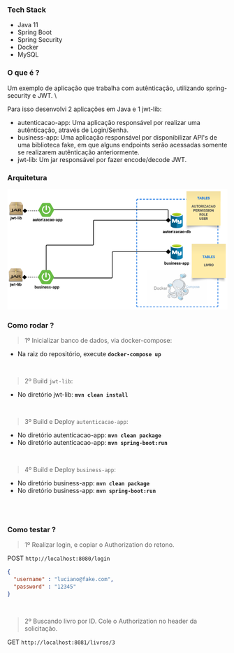 ### Tech Stack
- Java 11
- Spring Boot
- Spring Security
- Docker
- MySQL

### O que é ?
Um exemplo de aplicação que trabalha com autênticação, utilizando spring-security e JWT. \

Para isso desenvolvi 2 aplicações em Java e 1 jwt-lib: 
- autenticacao-app: Uma aplicação responsável por realizar uma autênticação, através de Login/Senha.
- business-app: Uma aplicação responsável por disponibilizar API's de uma biblioteca fake, em que alguns endpoints serão acessadas somente se realizarem autênticação anteriormente.
- jwt-lib: Um jar responsável por fazer encode/decode JWT.

### Arquitetura
![](https://github.com/lucianoortizsilva/login-spring-security/blob/a57245e91d7c04f0e7f0fe0e7726f604f7c050e0/arquitetura.png?raw=true)

### Como rodar ?
> 1º Inicializar banco de dados, via docker-compose:
- Na raiz do repositório, execute **`docker-compose up`**

<br/>

> 2º Build `jwt-lib`:
- No diretório jwt-lib: **`mvn clean install`**

<br/>

> 3º Build e Deploy `autenticacao-app`:
- No diretório autenticacao-app: **`mvn clean package`**
- No diretório autenticacao-app: **`mvn spring-boot:run`**

<br/>

> 4º Build e Deploy `business-app`:
- No diretório business-app: **`mvn clean package`**
- No diretório business-app: **`mvn spring-boot:run`**

<br/><br/>

### Como testar ?

> 1º Realizar login, e copiar o Authorization do retono.

POST `http://localhost:8080/login`
```json
{
  "username" : "luciano@fake.com",
  "password" : "12345"
}
```

<br/>

> 2º Buscando livro por ID. Cole o Authorization no header da solicitação.

GET `http://localhost:8081/livros/3`
